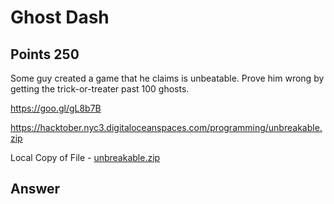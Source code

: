 # Ghost Dash

## Points 250

Some guy created a game that he claims is unbeatable. Prove him wrong by getting the trick-or-treater past 100 ghosts.

https://goo.gl/gL8b7B

https://hacktober.nyc3.digitaloceanspaces.com/programming/unbreakable.zip

Local Copy of File - [unbreakable.zip](files/unbreakable.zip)

## Answer